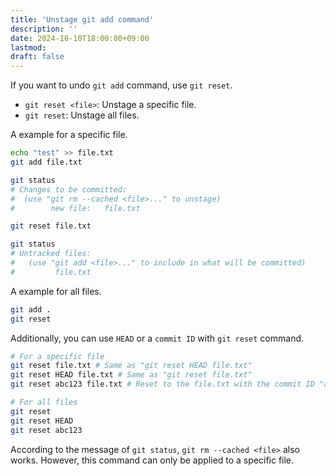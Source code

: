 ```yaml
---
title: 'Unstage git add command'
description: ''
date: 2024-10-10T18:00:00+09:00
lastmod: 
draft: false
---
```


If you want to undo ``git add`` command, use ``git reset``.

* ``git reset <file>``: Unstage a specific file.
* ``git reset``: Unstage all files.

A example for a specific file.

```bash
echo "test" >> file.txt
git add file.txt

git status
# Changes to be committed:
#  (use "git rm --cached <file>..." to unstage)
#        new file:   file.txt

git reset file.txt

git status
# Untracked files:
#   (use "git add <file>..." to include in what will be committed)
#         file.txt
```

A example for all files.

```bash
git add .
git reset
```

Additionally, you can use ``HEAD`` or a ``commit ID`` with ``git reset`` command.

```bash
# For a specific file
git reset file.txt # Same as "git reset HEAD file.txt"
git reset HEAD file.txt # Same as "git reset file.txt"
git reset abc123 file.txt # Reset to the file.txt with the commit ID "abc123"

# For all files
git reset
git reset HEAD
git reset abc123
```

According to the message of ``git status``, ``git rm --cached <file>`` also works. However, this command can only be applied to a specific file.